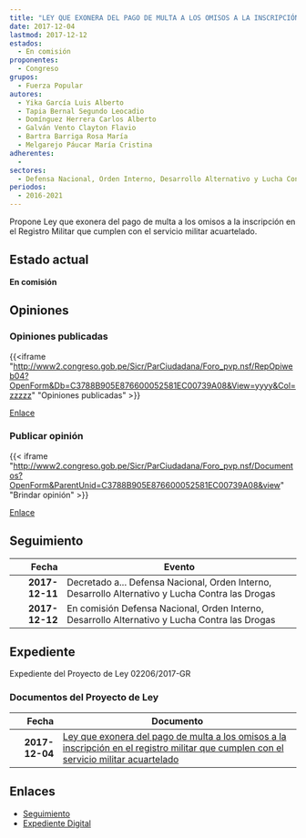 ```yaml
---
title: "LEY QUE EXONERA DEL PAGO DE MULTA A LOS OMISOS A LA INSCRIPCIÓN EN EL REGISTRO MILITAR QUE CUMPLEN CON EL SERVICIO MILITAR ACUARTELADO"
date: 2017-12-04
lastmod: 2017-12-12
estados: 
  - En comisión
proponentes: 
  - Congreso
grupos: 
  - Fuerza Popular
autores: 
  - Yika García Luis Alberto
  - Tapia Bernal Segundo Leocadio
  - Domínguez Herrera Carlos Alberto
  - Galván Vento Clayton Flavio
  - Bartra Barriga Rosa María
  - Melgarejo Páucar María Cristina
adherentes: 
  - 
sectores: 
  - Defensa Nacional, Orden Interno, Desarrollo Alternativo y Lucha Contra las Drogas
periodos: 
  - 2016-2021
---
```


Propone Ley que exonera del pago de multa a los omisos a la inscripción en el Registro Militar que cumplen con el servicio militar acuartelado.


## Estado actual

**En comisión**

## Opiniones

### Opiniones publicadas

{{<iframe "http://www2.congreso.gob.pe/Sicr/ParCiudadana/Foro_pvp.nsf/RepOpiweb04?OpenForm&Db=C3788B905E876600052581EC00739A08&View=yyyy&Col=zzzzz" "Opiniones publicadas" >}}

[Enlace](http://www2.congreso.gob.pe/Sicr/ParCiudadana/Foro_pvp.nsf/RepOpiweb04?OpenForm&Db=C3788B905E876600052581EC00739A08&View=yyyy&Col=zzzzz)
### Publicar opinión

{{< iframe "http://www2.congreso.gob.pe/Sicr/ParCiudadana/Foro_pvp.nsf/Documentos?OpenForm&ParentUnid=C3788B905E876600052581EC00739A08&view" "Brindar opinión" >}}

[Enlace](http://www2.congreso.gob.pe/Sicr/ParCiudadana/Foro_pvp.nsf/Documentos?OpenForm&ParentUnid=C3788B905E876600052581EC00739A08&view)

## Seguimiento

| Fecha | Evento |
|------:|--------|
| **2017-12-11** | Decretado a... Defensa Nacional, Orden Interno, Desarrollo Alternativo y Lucha Contra las Drogas|
| **2017-12-12** | En comisión Defensa Nacional, Orden Interno, Desarrollo Alternativo y Lucha Contra las Drogas|


## Expediente

Expediente del Proyecto de Ley 02206/2017-GR


### Documentos del Proyecto de Ley

| Fecha | Documento |
|------:|--------|
| **2017-12-04** | [Ley que exonera del pago de multa a los omisos a la inscripción en el registro militar que cumplen con el servicio militar acuartelado](http://www.leyes.congreso.gob.pe/Documentos/2016_2021/Proyectos_de_Ley_y_de_Resoluciones_Legislativas/PL0220620171204.pdf) |

## Enlaces 

- [Seguimiento](http://www2.congreso.gob.pe/Sicr/TraDocEstProc/CLProLey2016.nsf/f7fff46988ca05b1052578e100829cc7/0a56d6393f0e0a73052581ec00763321?OpenDocument)
- [Expediente Digital](http://www2.congreso.gob.pe/Sicr/TraDocEstProc/CLProLey2016.nsf/f7fff46988ca05b1052578e100829cc7/0a56d6393f0e0a73052581ec00763321?OpenDocument&Click=05257FB7005EB655.eb71d0cf91d8294e05256cdf006b5706/$Body/0.1C6C)
